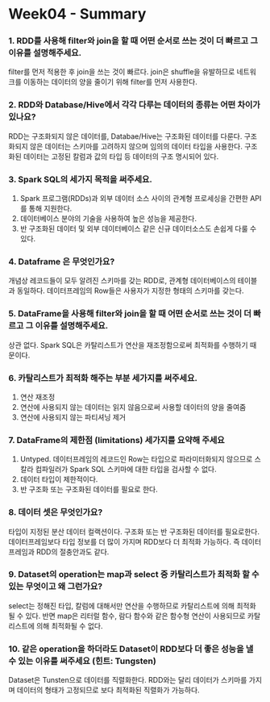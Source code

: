 # Week04 - Summary


### 1. RDD를 사용해 filter와 join을 할 때 어떤 순서로 쓰는 것이 더 빠르고 그 이유를 설명해주세요.

filter를 먼저 적용한 후 join을 쓰는 것이 빠르다.
join은 shuffle을 유발하므로 네트워크를 이동하는 데이터의 양을 줄이기 위해 filter를 먼저 사용한다.

### 2. RDD와 Database/Hive에서 각각 다루는 데이터의 종류는 어떤 차이가 있나요?

RDD는 구조화되지 않은 데이터를, Databae/Hive는 구조화된 데이터를 다룬다.
구조화되지 않은 데이터는 스키마를 고려하지 않으며 임의의 데이터 타입을 사용한다.
구조화된 데이터는 고정된 칼럼과 값의 타입 등 데이터의 구조 명시되어 있다.

### 3. Spark SQL의 세가지 목적을 써주세요.

1. Spark 프로그램(RDDs)과 외부 데이터 소스 사이의 관계형 프로세싱을 간편한 API를 통해 지원한다.
2. 데이터베이스 분야의 기술을 사용하여 높은 성능을 제공한다.
3. 반 구조화된 데이터 및 외부 데이터베이스 같은 신규 데이터소스도 손쉽게 다룰 수 있다.

### 4. Dataframe 은 무엇인가요?

개념상 레코드들이 모두 알려진 스키마를 갖는 RDD로, 관계형 데이터베이스의 테이블과 동일하다.
데이터프레임의 Row들은 사용자가 지정한 형태의 스키마를 갖는다.

### 5. DataFrame을 사용해 filter와 join을 할 때 어떤 순서로 쓰는 것이 더 빠르고 그 이유를 설명해주세요.

상관 없다. Spark SQL은 카탈리스트가 연산을 재조정함으로써 최적화를 수행하기 때문이다.

### 6. 카탈리스트가 최적화 해주는 부분 세가지를 써주세요.

1. 연산 재조정
2. 연산에 사용되지 않는 데이터는 읽지 않음으로써 사용할 데이터의 양을 줄여줌
3. 연산에 사용되지 않는 파티셔닝 제거

### 7. DataFrame의 제한점 (limitations) 세가지를 요약해 주세요 

1. Untyped. 데이터프레임의 레코드인 Row는 타입으로 파라미터화되지 않으므로 
스칼라 컴파일러가 Spark SQL 스키마에 대한 타입을 검사할 수 없다.
2. 데이터 타입이 제한적이다.
3. 반 구조화 또는 구조화된 데이터를 필요로 한다.

### 8. 데이터 셋은 무엇인가요?

타입이 지정된 분산 데이터 컬랙션이다.
구조화 또는 반 구조화된 데이터를 필요로한다.
데이터프레임보다 타입 정보를 더 많이 가지며 RDD보다 더 최적화 가능하다.
즉 데이터프레임과 RDD의 절충안과도 같다.

### 9. Dataset의 operation는 map과 select 중 카탈리스트가 최적화 할 수 있는 무엇이고 왜 그런가요?

select는 정해진 타입, 칼럼에 대해서만 연산을 수행하므로 카탈리스트에 의해 최적화될 수 있다.
반면 map은 리터럴 함수, 람다 함수와 같은 함수형 연산이 사용되므로 카탈리스트에 의해 최적화될 수 없다.

### 10. 같은 operation을 하더라도 Dataset이 RDD보다 더 좋은 성능을 낼 수 있는 이유를 써주세요 (힌트: Tungsten)

Dataset은 Tunsten으로 데이터를 직렬화한다. 
RDD와는 달리 데이터가 스키마를 가지며 데이터의 형태가 고정되므로
보다 최적화된 직렬화가 가능하다.
